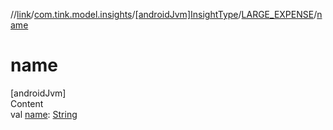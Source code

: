 //[link](../../../index.md)/[com.tink.model.insights](../../index.md)/[[androidJvm]InsightType](../index.md)/[LARGE_EXPENSE](index.md)/[name](name.md)



# name  
[androidJvm]  
Content  
val [name](name.md): [String](https://kotlinlang.org/api/latest/jvm/stdlib/kotlin/-string/index.html)  



